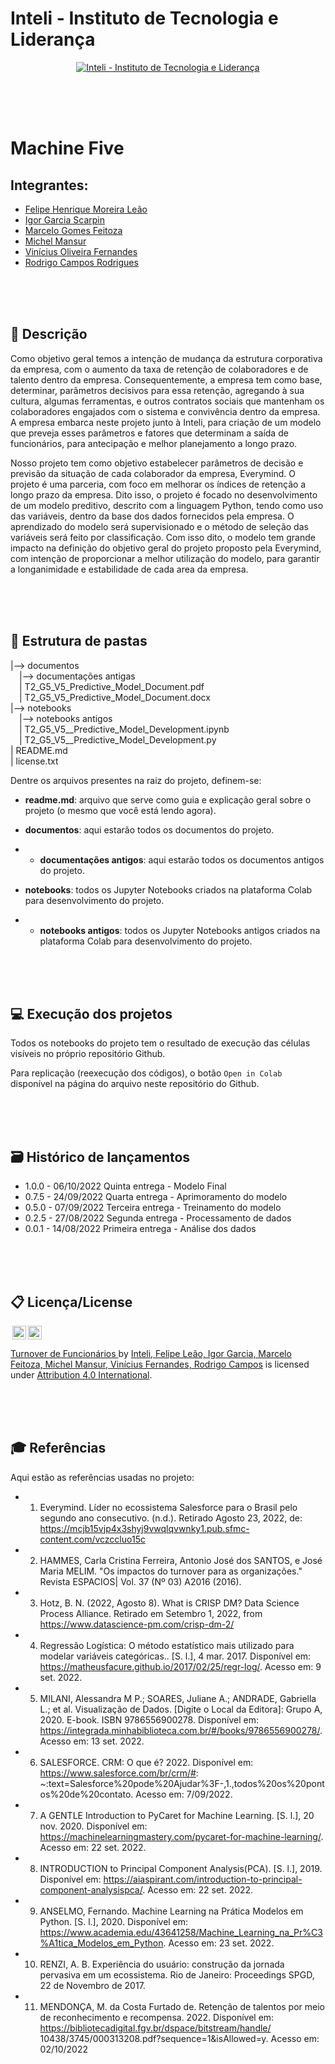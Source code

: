# Inteli - Instituto de Tecnologia e Liderança 

<p align="center">
<a href= "https://www.inteli.edu.br/"><img src="https://www.inteli.edu.br/wp-content/uploads/2021/08/20172028/marca_1-2.png" alt="Inteli - Instituto de Tecnologia e Liderança" border="0"></a>
</p>


<br><br><br>

# Machine Five

## Integrantes: 
- <a href="https://www.linkedin.com/in/felipe-le%C3%A3o-9a8a601a6/">Felipe Henrique Moreira Leão</a> 
- <a href="https://www.linkedin.com/in/igor-garcia-126a1823b/">Igor Garcia Scarpin </a>
- <a href="https://www.linkedin.com/in/marcelofeitoza7/">Marcelo Gomes Feitoza</a>
- <a href="https://www.linkedin.com/in/michel-mansur-26006a219/">Michel Mansur</a> 
- <a href="https://www.linkedin.com/in/vinicius-oliveira-fernandes-627b68168/">Vinícius Oliveira Fernandes</a>
- <a href="https://www.linkedin.com/in/rodrigo-campos-8b70191ab/">Rodrigo Campos Rodrigues</a>

<br><br><br>

## 📝 Descrição

Como objetivo geral temos a intenção de mudança da estrutura corporativa da empresa, com o aumento da taxa de retenção de colaboradores e de talento dentro da empresa. Consequentemente, a empresa tem como base, determinar, parâmetros decisivos para essa retenção, agregando à sua cultura, algumas ferramentas, e outros contratos sociais que mantenham os colaboradores engajados com o sistema e convivência dentro da empresa. A empresa embarca neste projeto junto à Inteli, para criação de um modelo que preveja esses parâmetros e fatores que determinam a saída de funcionários, para antecipação e melhor planejamento a longo prazo.

Nosso projeto tem como objetivo estabelecer parâmetros de decisão e previsão da situação de cada colaborador da empresa, Everymind. O projeto é uma parceria, com foco em melhorar os índices de retenção a longo prazo da empresa. Dito isso, o projeto é focado no desenvolvimento de um modelo preditivo, descrito com a linguagem Python, tendo como uso das variáveis, dentro da base dos dados fornecidos pela empresa. O aprendizado do modelo será supervisionado e o método de seleção das variáveis será feito por classificação.
Com isso dito, o modelo tem grande impacto na definição do objetivo geral do projeto proposto pela Everymind, com intenção de proporcionar a melhor utilização do modelo, para garantir a longanimidade e estabilidade de cada area da empresa.

<br><br><br>

## 📁 Estrutura de pastas

|--> documentos<br>
  &emsp;|--> documentações antigas <br>
  &emsp;| T2_G5_V5_Predictive_Model_Document.pdf<br>
  &emsp;| T2_G5_V5_Predictive_Model_Document.docx<br>
|--> notebooks<br>
  &emsp;|--> notebooks antigos<br>
  &emsp;| T2_G5_V5__Predictive_Model_Development.ipynb<br>
  &emsp;| T2_G5_V5__Predictive_Model_Development.py<br>
| README.md<br>
| license.txt

Dentre os arquivos presentes na raiz do projeto, definem-se:

- <b>readme.md</b>: arquivo que serve como guia e explicação geral sobre o projeto (o mesmo que você está lendo agora).

- <b>documentos</b>: aqui estarão todos os documentos do projeto.
- - <b>documentações antigos</b>: aqui estarão todos os documentos antigos do projeto.

- <b>notebooks</b>: todos os Jupyter Notebooks criados na plataforma Colab para desenvolvimento do projeto.
- - <b>notebooks antigos</b>: todos os Jupyter Notebooks antigos criados na plataforma Colab para desenvolvimento do projeto.

<br><br><br>

## 💻 Execução dos projetos

Todos os notebooks do projeto tem o resultado de execução das células visíveis no próprio repositório Github.

Para replicação (reexecução dos códigos), o botão `Open in Colab` disponível na página do arquivo neste repositório do Github.

<br><br><br>

## 🗃 Histórico de lançamentos

* 1.0.0 - 06/10/2022
Quinta entrega - Modelo Final
* 0.7.5 - 24/09/2022
Quarta entrega - Aprimoramento do modelo
* 0.5.0 - 07/09/2022
Terceira entrega - Treinamento do modelo
* 0.2.5 - 27/08/2022
Segunda entrega - Processamento de dados
* 0.0.1 - 14/08/2022
Primeira entrega - Análise dos dados

<br><br><br>

## 📋 Licença/License

<img style="height:22px!important;margin-left:3px;vertical-align:text-bottom;" src="https://mirrors.creativecommons.org/presskit/icons/cc.svg?ref=chooser-v1"><img style="height:22px!important;margin-left:3px;vertical-align:text-bottom;" src="https://mirrors.creativecommons.org/presskit/icons/by.svg?ref=chooser-v1"><p xmlns:cc="http://creativecommons.org/ns#" xmlns:dct="http://purl.org/dc/terms/"><a property="dct:title" rel="cc:attributionURL" href="https://github.com/Spidus/Teste_Final_1">Turnover de Funcionários </a> by <a rel="cc:attributionURL dct:creator" property="cc:attributionName" href="https://www.yggbrasil.com.br/vr">Inteli, Felipe Leão, Igor Garcia, Marcelo Feitoza, Michel Mansur, Vinícius Fernandes, Rodrigo Campos</a> is licensed under <a href="http://creativecommons.org/licenses/by/4.0/?ref=chooser-v1" target="_blank" rel="license noopener noreferrer" style="display:inline-block;">Attribution 4.0 International</a>.</p>

<br><br><br>

## 🎓 Referências

Aqui estão as referências usadas no projeto:

- 1. Everymind. Líder no ecossistema Salesforce para o Brasil pelo segundo ano consecutivo. (n.d.). Retirado Agosto 23, 2022, de: https://mcjb15vjp4x3shyj9vwqlqvwnky1.pub.sfmc-content.com/vczccluo15c 

- 2. HAMMES, Carla Cristina Ferreira, Antonio José dos SANTOS, e José Maria MELIM. "Os impactos do turnover para as organizações." Revista ESPACIOS| Vol. 37 (Nº 03) A2016 (2016).

- 3. Hotz, B. N. (2022, Agosto 8). What is CRISP DM? Data Science Process Alliance. Retirado em Setembro 1, 2022, from https://www.datascience-pm.com/crisp-dm-2/

- 4. Regressão Logística: O método estatístico mais utilizado para modelar variáveis categóricas.. [S. l.], 4 mar. 2017. Disponível em: https://matheusfacure.github.io/2017/02/25/regr-log/. Acesso em: 9 set. 2022.

- 5. MILANI, Alessandra M P.; SOARES, Juliane A.; ANDRADE, Gabriella L.; et al. Visualização de Dados. [Digite o Local da Editora]: Grupo A, 2020. E-book. ISBN 9786556900278. Disponível em: https://integrada.minhabiblioteca.com.br/#/books/9786556900278/. Acesso em: 13 set. 2022.

- 6. SALESFORCE. CRM: O que é? 2022. Disponível em: https://www.salesforce.com/br/crm/#:
~:text=Salesforce%20pode%20Ajudar%3F-,1.,todos%20os%20pontos%20de%20contato.
Acesso em: 7/09/2022.

- 7. A GENTLE Introduction to PyCaret for Machine Learning. [S. l.], 20 nov. 2020. Disponível em: https://machinelearningmastery.com/pycaret-for-machine-learning/. Acesso em: 22 set. 2022.

- 8. INTRODUCTION to Principal Component Analysis(PCA). [S. l.], 2019. Disponível em: https://aiaspirant.com/introduction-to-principal-component-analysispca/. Acesso em: 22 set. 2022. 

- 9. ANSELMO, Fernando. Machine Learning na Prática Modelos em Python. [S. l.], 2020. Disponível em: https://www.academia.edu/43641258/Machine_Learning_na_Pr%C3%A1tica_Modelos_em_Python. Acesso em: 23 set. 2022.

- 10. RENZI, A. B. Experiência do usuário: construção da jornada pervasiva em um
ecossistema. Rio de Janeiro: Proceedings SPGD, 22 de Novembro de 2017.

- 11. MENDONÇA, M. da Costa Furtado de. Retenção de talentos por meio de reconhecimento
e recompensa. 2022. Disponível em: https://bibliotecadigital.fgv.br/dspace/bitstream/handle/
10438/3745/000313208.pdf?sequence=1&isAllowed=y. Acesso em: 02/10/2022


